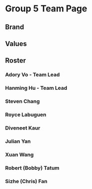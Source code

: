 # Group 5 Team Page
## Brand

## Values

## Roster
### Adory Vo - Team Lead

### Hanming Hu - Team Lead

### Steven Chang

### Royce Labuguen

### Diveneet Kaur

### Julian Yan

### Xuan Wang

### Robert (Bobby) Tatum

### Sizhe (Chris) Fan
